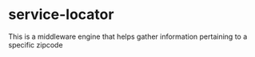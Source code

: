 # service-locator
This is a middleware engine that helps gather information pertaining to a specific zipcode
